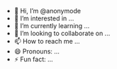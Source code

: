 - 👋 Hi, I’m @anonymode
- 👀 I’m interested in ...
- 🌱 I’m currently learning ...
- 💞️ I’m looking to collaborate on ...
- 📫 How to reach me ...
- 😄 Pronouns: ...
- ⚡ Fun fact: ...

<!---
anonymode/anonymode is a ✨ special ✨ repository because its `README.md` (this file) appears on your GitHub profile.
You can click the Preview link to take a look at your changes.
--->
